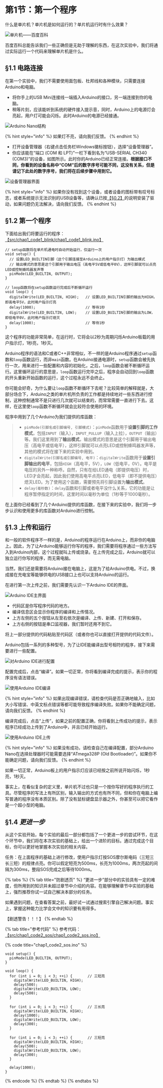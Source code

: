 # 第1节：第一个程序

什么是单片机？单片机是如何运行的？单片机运行时有什么效果？

![单片机——百度百科](.gitbook/assets/chap1\_img1\_baidubaike.png)

百度百科总能告诉我们一些正确但是无助于理解的东西，在这次实验中，我们将通过实际运行一个代码来理解单片机是什么。

## §1.1 电路连接

在第一个实验中，我们不需要使用面包板、杜邦线和各种模块，只需要连接Arduino和电脑。

* 将你手上的USB Mini连接线一端插入Arduino的接口，另一端连接到你的电脑。
* 稍等片刻，应该能听到系统的硬件接入提示音，同时，Arduino上的电源灯会亮起，用户灯可能会闪烁。此时Arduino的电源已经接通。

![Arduino Nano结构](.gitbook/assets/chap1\_img2\_nanojiegou.png)

{% hint style="info" %}
如果灯不亮，请向我们反馈。
{% endhint %}

* 打开设备管理器（右键点击任务栏Windows徽标按钮），选择“设备管理器”。
* 你应该能在“端口 (COM 和 LPT)”一栏下看到名为“USB-SERIAL CH340 (COM3)”的设备，如图所示。此时你的Arduino已经正常连接。**根据接口不同，你看到的设备名称中“COM”后的数字序号可能不同，这没有关系，但是请记下此处的数字序号，我们将在后续步骤中用到它。**

![设备管理器界面](.gitbook/assets/chap1\_img3\_shebeiguanliqi.png)

{% hint style="info" %}
如果你没有找到这个设备，或者设备的图标带有叹号标志，或者系统提示无法识别的USB设备等，请确认已按[【§0.2】](di-0-jie-zhun-bei.md#0.2-huan-jing-pei-zhi)的说明安装了驱动，如果问题仍无法解决，请向我们反馈。
{% endhint %}

## §1.2 第一个程序

下面给出我们将要运行的程序：[【src/chap1\_code1\_blink/chap1\_code1\_blink.ino】](https://www.jianguoyun.com/p/DQpVhxQQmcGwBxjsjpsE)

```arduino
// setup函数将在单片机通电时自动开始运行，仅运行一次
void setup() {
  // 设置LED_BUILTIN引脚（这个引脚连接至Arduino上的用户指示灯）为输出模式
  // 输出模式的意思是这个引脚用于输出电压（高电平5V或低电平0V），这样引脚就可以点亮LED或控制蜂鸣器发声等
  pinMode(LED_BUILTIN, OUTPUT);
}

// loop函数将在setup函数运行完成后不断循环运行
void loop() {
  digitalWrite(LED_BUILTIN, HIGH);   // 设置LED_BUILTIN引脚的输出为HIGH，即高电平5V，此时用户指示灯亮
  delay(1000);                       // 等待1秒
  digitalWrite(LED_BUILTIN, LOW);    // 设置LED_BUILTIN引脚的输出为LOW，即低电平0V，此时用户指示灯熄灭
  delay(1000);                       // 等待1秒
}
```

这个程序的功能非常简单，在运行时，它将会以2秒为周期闪烁Arduino板载的用户指示灯，1秒亮，1秒灭。

Arduino程序的语法和C或者C++非常相似，不一样的是Arduino程序通过`setup`函数和`loop`函数运行，而非`main`函数。在Arduino接通电源时，`setup`函数会被先执行一次，用来进行一些配置和内容的初始化，之后，`loop`函数会被不断循环运行。这里循环运行的意思是，`loop`函数运行完毕之后，程序会自动回到`loop`函数的开头重新开始函数的运行，这个过程永远不会终止。

你可能会好奇，为什么要让`loop`函数不断循环下去呢？比较简单的解释就是，大部分场合下，Arduino之类的单片机所负责的工作都是持续地对一些东西进行控制，这种控制通常不是只进行几次就可以结束的，而常常需要一直进行下去。这样，在这里使`loop`函数不断循环就会比较符合使用的环境。

程序中用到了几个Arduino为我们提供的库函数：

> * `pinMode(引脚名或引脚编号, 引脚模式)`：`pinMode`函数用于**设置引脚的工作模式**，包括`INPUT`（输入），`INPUT_PULLUP`（输入上拉），`OUTPUT`（输出）等。我们这里用到了**输出模式**，输出模式的意思是这个引脚用于输出电压（高电平或低电平），这样引脚就可以点亮LED或控制蜂鸣器发声等，其他的模式将在接下来的实验中用到。
> * `digitalWrite(引脚名或引脚编号, 电平)`：`digitalWrite`函数用于**设置引脚输出的电平**，包括`HIGH`（高电平，5V），`LOW`（低电平，0V）。电平是电压的另外一种称呼。自然，只有在给LED通电（即提供电压）时，LED才会亮起，因此我们使用高电平点亮LED，低电平（即不提供电压）熄灭LED。为了使用这个函数，需要预先将引脚设置为**输出模式**。
> * `delay(毫秒数)`：`delay`函数和引脚或者电平没什么关系，它的功能是让程序暂停指定的时间，这里时间以毫秒为单位（1秒等于1000毫秒）。

在上面你已经看到了几个Arduino提供的库函数，在接下来的实验中，我们将一步步认识和使用更多的库函数对Arduino进行控制。

## §1.3 上传和运行

和一般的软件程序不一样的是，Arduino的程序运行在Arduino上，而非你的电脑上。因此，为了让Arduino能够运行你写的程序，我们需要将程序通过一些方法写入到Arduino内部，这个过程就叫上传或烧录。在上传完成之后，Arduino就可以独立运行你写的程序，而无需电脑。

当然，我们还是需要将Arduino接在电脑上，这是为了给Arduino供电。不过，换成接在充电宝等能够供电的USB接口上也可以支持Arduino的运行。

在进行第一次上传之前，我们需要先认识一下Arduino IDE的界面。

![Arduino IDE主界面](.gitbook/assets/chap1\_img4\_idejiemian.png)

* 代码区是你写程序代码的地方。
* 编译信息区会显示你程序的编译和上传情况。
* 上方左侧的五个按钮从左至右依次是编译、上传、新建、打开和保存。
* 上方右侧的按钮是串口监视器，我们暂时还用不到它。

将上一部分提供的代码粘贴至代码区（或者你也可以直接打开提供的代码文件）。

Arduino包括一系列的多种型号，为了让IDE能编译出型号相符的程序，接下来需要进行一些配置。

![对Arduino IDE进行配置](.gitbook/assets/chap1\_img5\_idepeizhi.png)

配置完成后，点击“编译”。如果一切正常，你将看到编译完成的提示，表示你的程序没有语法错误。

![使用Arduino IDE编译](.gitbook/assets/chap1\_img6\_idebianyi.png)

{% hint style="info" %}
如果出现编译错误，请检查代码是否正确地输入，比如大小写错误、中英文标点错误等都可能导致程序编译失败。如果你不能确定问题，请向我们反馈。
{% endhint %}

编译完成后，点击“上传”，如果之前的配置正确，你将看到上传成功的提示，表示程序已经成功上传到了Arduino中，并且已经开始运行。

![使用Arduino IDE上传](.gitbook/assets/chap1\_img7\_ideshangchuan.png)

{% hint style="info" %}
如果没有成功，请检查自己在编译配置，部分Arduino Nano在选择处理器时可能需要选择“ATmega328P (Old Bootloader)”。如果你不能确定问题，请向我们反馈。
{% endhint %}

如果一切正常，Arduino板上的用户指示灯应该已经按之前所说开始闪烁，1秒亮，1秒灭。

事实上，在看似复杂的定义里，单片机不过也只是一个按你写好的程序执行的工具。尽管程序的写法上有所区别，输入输出的方式也有所不同，但和你在电脑上编写普通的程序没有本质区别。除了没有鼠标键盘显示器之外，你甚至可以把它看作是一个超小型的电脑。

## §1.4 _更进一步_

从这个实验开始，每个实验的最后一部分都包括了一个更进一步的尝试环节，在这个环节中，我们将在本次实验的基础上，给出一个进阶的目标。通过完成这个目标，你可以更好地掌握本次实验的相关内容。

任务：在上面程序的基础上进行修改，使用户指示灯按SOS摩尔斯电码（三短三长三短）的规律点亮。你可以假定短亮为500ms，长亮为1000ms，两次亮起的间隔为300ms，整段SOS完成之后等待1000ms。

{% tabs %}
{% tab title="防剧透页" %}
“更进一步”部分中的实验具有一定的难度，但所用到的知识并未超过章节中介绍的内容。在能够理解章节中实验的基础上，强烈推荐你试一试自己解决本部分的任务。

如果遇到问题，在查看答案之前，最好试一试通过搜索引擎自己解决问题。事实上，掌握这种能力比学会文中的知识要有用得多。

【剧透警告！！！】
{% endtab %}

{% tab title="参考代码" %}
参考代码：[【src/chap1\_code2\_sos/chap1\_code2\_sos.ino】](https://www.jianguoyun.com/p/DQpVhxQQmcGwBxjsjpsE)

{% code title="chap1_code2_sos.ino" %}
```arduino
void setup() {
  pinMode(LED_BUILTIN, OUTPUT);
}

void loop() {
  for (int i = 0; i < 3; ++i) {       // 三短亮
    digitalWrite(LED_BUILTIN, HIGH); 
    delay(500); 
    digitalWrite(LED_BUILTIN, LOW);
    delay(500);
  }
  
  for (int i = 0; i < 3; ++i) {       // 三长亮
    digitalWrite(LED_BUILTIN, HIGH); 
    delay(1000); 
    digitalWrite(LED_BUILTIN, LOW);
    delay(300);
  }
  
  for (int i = 0; i < 3; ++i) {       // 三短亮
    digitalWrite(LED_BUILTIN, HIGH); 
    delay(500); 
    digitalWrite(LED_BUILTIN, LOW);
    delay(300);
  }

  delay(1000);
}
```
{% endcode %}
{% endtab %}
{% endtabs %}
